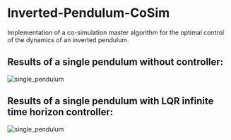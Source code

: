 # Inverted-Pendulum-CoSim
Implementation of a co-simulation master algorithm for the optimal control of the dynamics of an inverted pendulum.

## Results of a single pendulum without controller: 
![single_pendulum](https://user-images.githubusercontent.com/96697827/169050202-3df00c5a-63ab-4a25-8685-cc16820f0562.gif)

## Results of a single pendulum with LQR infinite time horizon controller:
![single_pendulum](https://user-images.githubusercontent.com/96697827/169226784-4830f056-84d4-4885-b3b6-83005e946e0d.gif)
